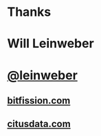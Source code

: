 # Thanks

# Will Leinweber

# [@leinweber](http://twitter.com/leinweber)

## [bitfission.com](http://bitfission.com)
## [citusdata.com](http://citusdata.com)
